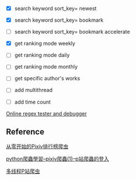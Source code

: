 - [X] search keyword sort_key= newest
- [X] search keyword sort_key= bookmark
- [ ] search keyword sort_key= bookmark accelerate
- [X] get ranking mode weekly
- [ ] get ranking mode daily
- [ ] get ranking mode monthly
- [ ] get specific author's works
- [ ] add multithread
- [ ] add time count



[Online regex tester and debugger](https://regex101.com/r/tUxrBG/1)

## Reference
[从零开始的Pixiv排行榜爬虫](https://zhuanlan.zhihu.com/p/26685820)

[python爬蟲學習–pixiv爬蟲(1)–p站爬蟲的登入](https://codertw.com/%E7%A8%8B%E5%BC%8F%E8%AA%9E%E8%A8%80/538948/)


[多线程P站爬虫](https://github.com/f1shh/web-crewler-for-pixiv/blob/master/pixiv.py)
